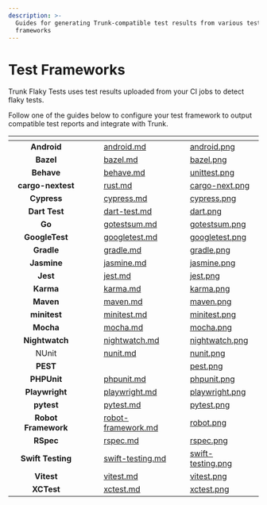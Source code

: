 ```yaml
---
description: >-
  Guides for generating Trunk-compatible test results from various test
  frameworks
---
```


# Test Frameworks

Trunk Flaky Tests uses test results uploaded from your CI jobs to detect flaky tests.&#x20;

Follow one of the guides below to configure your test framework to output compatible test reports and integrate with Trunk.

<table data-view="cards"><thead><tr><th align="center"></th><th data-hidden></th><th data-hidden></th><th data-hidden data-card-target data-type="content-ref"></th><th data-hidden data-card-cover data-type="files"></th></tr></thead><tbody><tr><td align="center"><strong>Android</strong></td><td></td><td></td><td><a href="android.md">android.md</a></td><td><a href="../../../.gitbook/assets/android.png">android.png</a></td></tr><tr><td align="center"><strong>Bazel</strong></td><td></td><td></td><td><a href="bazel.md">bazel.md</a></td><td><a href="../../../.gitbook/assets/bazel.png">bazel.png</a></td></tr><tr><td align="center"><strong>Behave</strong></td><td></td><td></td><td><a href="behave.md">behave.md</a></td><td><a href="../../../.gitbook/assets/unittest.png">unittest.png</a></td></tr><tr><td align="center"><strong>cargo-nextest</strong></td><td></td><td></td><td><a href="rust.md">rust.md</a></td><td><a href="../../../.gitbook/assets/cargo-next.png">cargo-next.png</a></td></tr><tr><td align="center"><strong>Cypress</strong></td><td></td><td></td><td><a href="cypress.md">cypress.md</a></td><td><a href="../../../.gitbook/assets/cypress.png">cypress.png</a></td></tr><tr><td align="center"><strong>Dart Test</strong></td><td></td><td></td><td><a href="dart-test.md">dart-test.md</a></td><td><a href="../../../.gitbook/assets/dart.png">dart.png</a></td></tr><tr><td align="center"><strong>Go</strong></td><td></td><td></td><td><a href="gotestsum.md">gotestsum.md</a></td><td><a href="../../../.gitbook/assets/gotestsum.png">gotestsum.png</a></td></tr><tr><td align="center"><strong>GoogleTest</strong></td><td></td><td></td><td><a href="googletest.md">googletest.md</a></td><td><a href="../../../.gitbook/assets/googletest.png">googletest.png</a></td></tr><tr><td align="center"><strong>Gradle</strong></td><td></td><td></td><td><a href="gradle.md">gradle.md</a></td><td><a href="../../../.gitbook/assets/gradle.png">gradle.png</a></td></tr><tr><td align="center"><strong>Jasmine</strong></td><td></td><td></td><td><a href="jasmine.md">jasmine.md</a></td><td><a href="../../../.gitbook/assets/jasmine.png">jasmine.png</a></td></tr><tr><td align="center"><strong>Jest</strong></td><td></td><td></td><td><a href="jest.md">jest.md</a></td><td><a href="../../../.gitbook/assets/jest.png">jest.png</a></td></tr><tr><td align="center"><strong>Karma</strong></td><td></td><td></td><td><a href="karma.md">karma.md</a></td><td><a href="../../../.gitbook/assets/karma.png">karma.png</a></td></tr><tr><td align="center"><strong>Maven</strong></td><td></td><td></td><td><a href="maven.md">maven.md</a></td><td><a href="../../../.gitbook/assets/maven.png">maven.png</a></td></tr><tr><td align="center"><strong>minitest</strong></td><td></td><td></td><td><a href="minitest.md">minitest.md</a></td><td><a href="../../../.gitbook/assets/minitest.png">minitest.png</a></td></tr><tr><td align="center"><strong>Mocha</strong></td><td></td><td></td><td><a href="mocha.md">mocha.md</a></td><td><a href="../../../.gitbook/assets/mocha.png">mocha.png</a></td></tr><tr><td align="center"><strong>Nightwatch</strong></td><td></td><td></td><td><a href="nightwatch.md">nightwatch.md</a></td><td><a href="../../../.gitbook/assets/nightwatch.png">nightwatch.png</a></td></tr><tr><td align="center">NUnit</td><td></td><td></td><td><a href="nunit.md">nunit.md</a></td><td><a href="../../../.gitbook/assets/nunit.png">nunit.png</a></td></tr><tr><td align="center"><strong>PEST</strong></td><td></td><td></td><td></td><td><a href="../../../.gitbook/assets/pest.png">pest.png</a></td></tr><tr><td align="center"><strong>PHPUnit</strong></td><td></td><td></td><td><a href="phpunit.md">phpunit.md</a></td><td><a href="../../../.gitbook/assets/phpunit.png">phpunit.png</a></td></tr><tr><td align="center"><strong>Playwright</strong></td><td></td><td></td><td><a href="playwright.md">playwright.md</a></td><td><a href="../../../.gitbook/assets/playwright.png">playwright.png</a></td></tr><tr><td align="center"><strong>pytest</strong></td><td></td><td></td><td><a href="pytest.md">pytest.md</a></td><td><a href="../../../.gitbook/assets/pytest.png">pytest.png</a></td></tr><tr><td align="center"><strong>Robot Framework</strong></td><td></td><td></td><td><a href="robot-framework.md">robot-framework.md</a></td><td><a href="../../../.gitbook/assets/robot.png">robot.png</a></td></tr><tr><td align="center"><strong>RSpec</strong></td><td></td><td></td><td><a href="rspec.md">rspec.md</a></td><td><a href="../../../.gitbook/assets/rspec.png">rspec.png</a></td></tr><tr><td align="center"><strong>Swift Testing</strong></td><td></td><td></td><td><a href="swift-testing.md">swift-testing.md</a></td><td><a href="../../../.gitbook/assets/swift-testing.png">swift-testing.png</a></td></tr><tr><td align="center"><strong>Vitest</strong></td><td></td><td></td><td><a href="vitest.md">vitest.md</a></td><td><a href="../../../.gitbook/assets/vitest.png">vitest.png</a></td></tr><tr><td align="center"><strong>XCTest</strong></td><td></td><td></td><td><a href="xctest.md">xctest.md</a></td><td><a href="../../../.gitbook/assets/xctest.png">xctest.png</a></td></tr></tbody></table>

